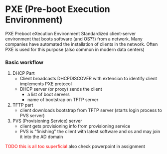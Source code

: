 # PXE (Pre-boot Execution Environment)

PXE Preboot eXecution Environment
Standardized client-server environment that boots software (and OS??) from a network. 
Many companies have automated the installation of clients in the network. Often PXE is used for this purpose (also common in modern data centers)


### Basic workflow
1. DHCP Part
    - Client broadcasts DHCPDISCOVER with extension to identify client implements PXE protocol
    - DHCP server (or proxy) sends the client
        -  a list of boot servers
        - name of bootstrap on TFTP server
2. TFTP part
    - client downloads bootstrap from TFTP server (starts login process to PVS server)
3. PVS (Provisioning Service) server
    - client gets provisioning info from provisioning service
    - PVS is "finishing" the client with latest software and os and may join it into the AD domain




<span style="color:red">TODO this is all too superficial</span> also check powerpoint in assignment